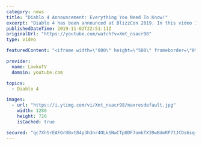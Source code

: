 ```yaml
---
category: news
title: "Diablo 4 Announcement: Everything You Need To Know!"
excerpt: "Diablo 4 has been announced at BlizzCon 2019. In this video I go over everything you need to know about this upcoming Blizzard Entertainment game."
publishedDateTime: 2019-11-02T22:51:11Z
originalUrl: "https://youtube.com/watch?v=Xmt_nsacr98"
type: video

featuredContent: "<iframe width=\"800\" height=\"500\" frameborder=\"0\" src=\"https://www.youtube.com/embed/Xmt_nsacr98\" allow=\"accelerometer; autoplay; encrypted-media; gyroscope; picture-in-picture\" allowfullscreen></iframe>"

provider:
  name: LowkoTV
  domain: youtube.com

topics:
  - Diablo 4

images:
  - url: "https://i.ytimg.com/vi/Xmt_nsacr98/maxresdefault.jpg"
    width: 1280
    height: 720
    isCached: true

secured: "qc7XhSrEAFGrUBxt84p3h3nr4OLkSNwCTpUDF7omkTX39wBdmRP7tJCOs6sq+SEgwMhtWo/cNF3+scYiIk0wy3gjF17l/oKeaVNbeaNqJUXK11XaX8n/1HnquE5KlOB19ei+dEIs7EluWz5kTwZSWtEAro3oUCFCudOiS0e2FRtSYIFE+E7pthTMXyea/vfr5XBOR1o8w64koGt+CcsSdXV3o56tFkTiwnd8s3mQkuyUjToAJDIUvsQHrdXQWghoLOImy593h8a6AnwSsjgc/3plcNWJYhpp8akBNigpjhU4EWnNxB/0lAJ92jwBM6FCEZLvcI+9s3Gi70PkNcLDqO0HDBF2WKnjGzhSlZvi47Hh9VTOisZ4Mn1IC7RkGHVudjSi8ZCAfvJreo1hhAW2mtZAVx+7ko+Ui0fyJ+pjY6HPMQlso8X7rSmxPmM0cOBd;XBYepc2187FNYlKPOBKNFg=="
---
```


